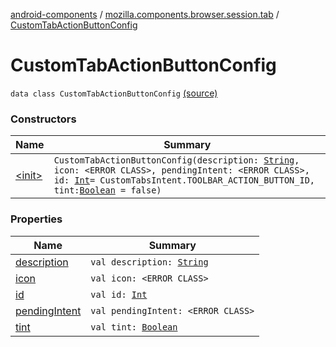 [android-components](../../index.md) / [mozilla.components.browser.session.tab](../index.md) / [CustomTabActionButtonConfig](./index.md)

# CustomTabActionButtonConfig

`data class CustomTabActionButtonConfig` [(source)](https://github.com/mozilla-mobile/android-components/blob/master/components/browser/session/src/main/java/mozilla/components/browser/session/tab/CustomTabConfig.kt#L44)

### Constructors

| Name | Summary |
|---|---|
| [&lt;init&gt;](-init-.md) | `CustomTabActionButtonConfig(description: `[`String`](https://kotlinlang.org/api/latest/jvm/stdlib/kotlin/-string/index.html)`, icon: <ERROR CLASS>, pendingIntent: <ERROR CLASS>, id: `[`Int`](https://kotlinlang.org/api/latest/jvm/stdlib/kotlin/-int/index.html)` = CustomTabsIntent.TOOLBAR_ACTION_BUTTON_ID, tint: `[`Boolean`](https://kotlinlang.org/api/latest/jvm/stdlib/kotlin/-boolean/index.html)` = false)` |

### Properties

| Name | Summary |
|---|---|
| [description](description.md) | `val description: `[`String`](https://kotlinlang.org/api/latest/jvm/stdlib/kotlin/-string/index.html) |
| [icon](icon.md) | `val icon: <ERROR CLASS>` |
| [id](id.md) | `val id: `[`Int`](https://kotlinlang.org/api/latest/jvm/stdlib/kotlin/-int/index.html) |
| [pendingIntent](pending-intent.md) | `val pendingIntent: <ERROR CLASS>` |
| [tint](tint.md) | `val tint: `[`Boolean`](https://kotlinlang.org/api/latest/jvm/stdlib/kotlin/-boolean/index.html) |
